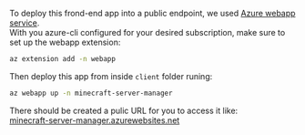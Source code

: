 To deploy this frond-end app into a public endpoint, we used [Azure webapp service](https://azure.microsoft.com/en-us/services/app-service/web/).  
With you azure-cli configured for your desired subscription, make sure to set up the webapp extension:
```sh
az extension add -n webapp
``` 

Then deploy this app from inside `client` folder runing:
```sh
az webapp up -n minecraft-server-manager
```

There should be created a pulic URL for you to access it like:  
[minecraft-server-manager.azurewebsites.net](https://minecraft-server-manager.azurewebsites.net)
